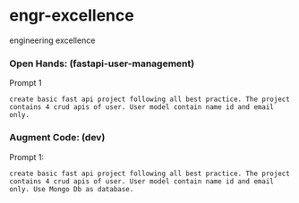 # engr-excellence
engineering excellence


### Open Hands: (fastapi-user-management)

Prompt 1
```
create basic fast api project following all best practice. The project contains 4 crud apis of user. User model contain name id and email only.
```

### Augment Code: (dev)

Prompt 1:
```
create basic fast api project following all best practice. The project contains 4 crud apis of user. User model contain name id and email only. Use Mongo Db as database.
```
